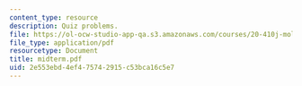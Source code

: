 ```yaml
---
content_type: resource
description: Quiz problems.
file: https://ol-ocw-studio-app-qa.s3.amazonaws.com/courses/20-410j-molecular-cellular-and-tissue-biomechanics-be-410j-spring-2003/2e553ebd4ef475742915c53bca16c5e7_midterm.pdf
file_type: application/pdf
resourcetype: Document
title: midterm.pdf
uid: 2e553ebd-4ef4-7574-2915-c53bca16c5e7
---
```

